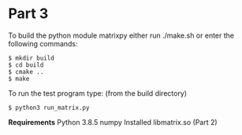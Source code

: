 Part 3
======
To build the python module matrixpy either run ./make.sh or enter the following commands:

```
$ mkdir build
$ cd build
$ cmake ..
$ make
```
To run the test program type: (from the build directory)

```
$ python3 run_matrix.py
```

**Requirements**
Python 3.8.5
numpy
Installed libmatrix.so (Part 2)

